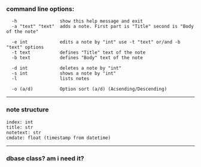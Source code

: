 ### command line options:
```
  -h                show this help message and exit
  -a "text" "text"  adds a note. First part is "Title" second is "Body of the note"

  -e int            edits a note by "int" use -t "text" or/and -b "text" options
  -t text           defines "Title" text of the note
  -b text           defines "Body" text of the note

  -d int            deletes a note by "int"
  -s int            shows a note by "int"
  -l                lists notes

  -o (a/d)          Option sort (a/d) (Acsending/Descending)
```
___
### note structure
    index: int
    title: str
    notetext: str
    cmdate: float (timestamp from datetime)
___
### dbase class? am i need it?

